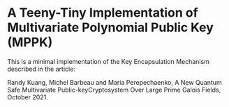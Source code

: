 # A Teeny-Tiny Implementation of Multivariate Polynomial Public Key (MPPK) 

This is a minimal implementation of the Key Encapsulation Mechanism described in the article:

Randy Kuang, Michel Barbeau and Maria Perepechaenko, A New Quantum Safe Multivariate Public-keyCryptosystem Over Large Prime Galois Fields, October 2021.
